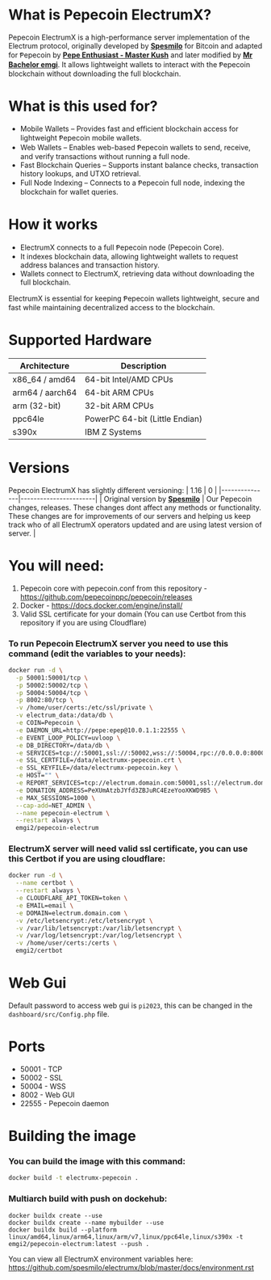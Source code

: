 # What is Pepecoin ElectrumX?
Pepecoin ElectrumX is a high-performance server implementation of the Electrum protocol, originally developed by **[Spesmilo](https://github.com/spesmilo)** for Bitcoin and adapted for Ᵽepecoin by **[Pepe Enthusiast - Master Kush](https://github.com/PepeEnthusiast)** and later modified by **[Mr Bachelor emgi](https://github.com/bachelor-emgi)**. It allows lightweight wallets to interact with the Ᵽepecoin blockchain without downloading the full blockchain.

# What is this used for?
- Mobile Wallets – Provides fast and efficient blockchain access for lightweight Ᵽepecoin mobile wallets.
- Web Wallets – Enables web-based Ᵽepecoin wallets to send, receive, and verify transactions without running a full node.
- Fast Blockchain Queries – Supports instant balance checks, transaction history lookups, and UTXO retrieval.
- Full Node Indexing – Connects to a Ᵽepecoin full node, indexing the blockchain for wallet queries.

# How it works
- ElectrumX connects to a full Ᵽepecoin node (Pepecoin Core).
- It indexes blockchain data, allowing lightweight wallets to request address balances and transaction history.
- Wallets connect to ElectrumX, retrieving data without downloading the full blockchain.

ElectrumX is essential for keeping Ᵽepecoin wallets lightweight, secure and fast while maintaining decentralized access to the blockchain.

# Supported Hardware

| Architecture   | Description           |
|---------------|-----------------------|
| x86_64 / amd64 | 64-bit Intel/AMD CPUs |
| arm64 / aarch64 | 64-bit ARM CPUs       |
| arm (32-bit)  | 32-bit ARM CPUs       |
| ppc64le       | PowerPC 64-bit (Little Endian) |
| s390x         | IBM Z Systems         |

# Versions
Pepecoin ElectrumX has slightly different versioning:
| 1.16           | 0 |
|---------------|-----------------------|
| Original version by **[Spesmilo](https://github.com/spesmilo)** | Our Pepecoin changes, releases. These changes dont affect any methods or functionality. These changes are for improvements of our servers and helping us keep track who of all ElectrumX operators updated and are using latest version of server. |

# You will need:
1. Pepecoin core with pepecoin.conf from this repository - https://github.com/pepecoinppc/pepecoin/releases
2. Docker - https://docs.docker.com/engine/install/
3. Valid SSL certificate for your domain (You can use Certbot from this repository if you are using Cloudflare)

### To run Pepecoin ElectrumX server you need to use this command (edit the variables to your needs):
```bash
docker run -d \
  -p 50001:50001/tcp \
  -p 50002:50002/tcp \
  -p 50004:50004/tcp \
  -p 8002:80/tcp \
  -v /home/user/certs:/etc/ssl/private \
  -v electrum_data:/data/db \
  -e COIN=Pepecoin \
  -e DAEMON_URL=http://pepe:epep@10.0.1.1:22555 \
  -e EVENT_LOOP_POLICY=uvloop \
  -e DB_DIRECTORY=/data/db \
  -e SERVICES=tcp://:50001,ssl://:50002,wss://:50004,rpc://0.0.0.0:8000 \
  -e SSL_CERTFILE=/data/electrumx-pepecoin.crt \
  -e SSL_KEYFILE=/data/electrumx-pepecoin.key \
  -e HOST="" \
  -e REPORT_SERVICES=tcp://electrum.domain.com:50001,ssl://electrum.domain.com:50002,wss://electrum.domain.com:50004 \
  -e DONATION_ADDRESS=PeXUmAtzbJYfd3ZBJuRC4EzeYooXKWD9B5 \
  -e MAX_SESSIONS=1000 \
  --cap-add=NET_ADMIN \
  --name pepecoin-electrum \
  --restart always \
  emgi2/pepecoin-electrum
```
### ElectrumX server will need valid ssl certificate, you can use this Certbot if you are using cloudflare:
```bash
docker run -d \
  --name certbot \
  --restart always \
  -e CLOUDFLARE_API_TOKEN=token \
  -e EMAIL=email \
  -e DOMAIN=electrum.domain.com \
  -v /etc/letsencrypt:/etc/letsencrypt \
  -v /var/lib/letsencrypt:/var/lib/letsencrypt \
  -v /var/log/letsencrypt:/var/log/letsencrypt \
  -v /home/user/certs:/certs \
  emgi2/certbot
```

# Web Gui
Default password to access web gui is `pi2023`,  this can be changed in the `dashboard/src/Config.php` file.

# Ports
- 50001 - TCP
- 50002 - SSL
- 50004 - WSS
- 8002 - Web GUI
- 22555 - Pepecoin daemon

# Building the image
### You can build the image with this command:
```bash
docker build -t electrumx-pepecoin .
```
### Multiarch build with push on dockehub:
```bash:
docker buildx create --use
docker buildx create --name mybuilder --use
docker buildx build --platform linux/amd64,linux/arm64,linux/arm/v7,linux/ppc64le,linux/s390x -t emgi2/pepecoin-electrum:latest --push .
```
You can view all ElectrumX environment variables here: https://github.com/spesmilo/electrumx/blob/master/docs/environment.rst
